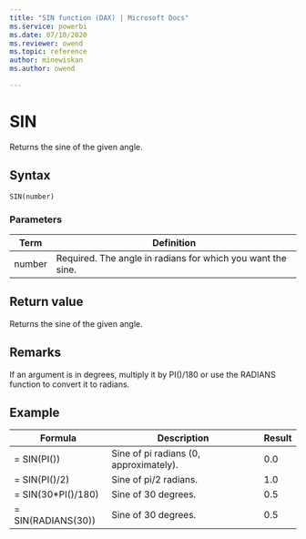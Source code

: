 ```yaml
---
title: "SIN function (DAX) | Microsoft Docs"
ms.service: powerbi 
ms.date: 07/10/2020
ms.reviewer: owend
ms.topic: reference
author: minewiskan
ms.author: owend

---
```

# SIN

Returns the sine of the given angle.  
  
## Syntax  
  
```dax
SIN(number)  
```
  
### Parameters  
  
|Term|Definition|  
|--------|--------------|  
|number|Required. The angle in radians for which you want the sine.|  
  
## Return value

Returns the sine of the given angle.  
  
## Remarks

If an argument is in degrees, multiply it by PI()/180 or use the RADIANS function to convert it to radians.  
  
## Example  
  
|Formula|Description|Result|  
|-----------|---------------|----------|  
|= SIN(PI())|Sine of pi radians (0, approximately).|0.0|  
|= SIN(PI()/2)|Sine of pi/2 radians.|1.0|  
|= SIN(30*PI()/180)|Sine of 30 degrees.|0.5|  
|= SIN(RADIANS(30))|Sine of 30 degrees.|0.5|  
